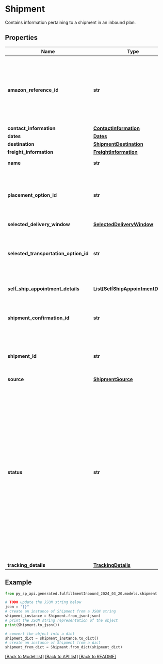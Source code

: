 # Shipment

Contains information pertaining to a shipment in an inbound plan.

## Properties

Name | Type | Description | Notes
------------ | ------------- | ------------- | -------------
**amazon_reference_id** | **str** | A unique identifier created by Amazon that identifies this Amazon-partnered, Less Than Truckload/Full Truckload (LTL/FTL) shipment. | [optional] 
**contact_information** | [**ContactInformation**](ContactInformation.md) |  | [optional] 
**dates** | [**Dates**](Dates.md) |  | [optional] 
**destination** | [**ShipmentDestination**](ShipmentDestination.md) |  | 
**freight_information** | [**FreightInformation**](FreightInformation.md) |  | [optional] 
**name** | **str** | The name of the shipment. | [optional] 
**placement_option_id** | **str** | The identifier of a placement option. A placement option represents the shipment splits and destinations of SKUs. | 
**selected_delivery_window** | [**SelectedDeliveryWindow**](SelectedDeliveryWindow.md) |  | [optional] 
**selected_transportation_option_id** | **str** | Identifier of a transportation option. A transportation option represent one option for how to send a shipment. | [optional] 
**self_ship_appointment_details** | [**List[SelfShipAppointmentDetails]**](SelfShipAppointmentDetails.md) | List of self ship appointment details. | [optional] 
**shipment_confirmation_id** | **str** | The confirmed shipment ID which shows up on labels (for example, &#x60;FBA1234ABCD&#x60;). | [optional] 
**shipment_id** | **str** | Identifier of a shipment. A shipment contains the boxes and units being inbounded. | 
**source** | [**ShipmentSource**](ShipmentSource.md) |  | 
**status** | **str** | The status of a shipment. The state of the shipment will typically start as &#x60;UNCONFIRMED&#x60;, then transition to &#x60;WORKING&#x60; after a placement option has been confirmed, and then to &#x60;READY_TO_SHIP&#x60; once labels are generated.  Possible values: &#x60;ABANDONED&#x60;, &#x60;CANCELLED&#x60;, &#x60;CHECKED_IN&#x60;, &#x60;CLOSED&#x60;, &#x60;DELETED&#x60;, &#x60;DELIVERED&#x60;, &#x60;IN_TRANSIT&#x60;, &#x60;MIXED&#x60;, &#x60;READY_TO_SHIP&#x60;, &#x60;RECEIVING&#x60;, &#x60;SHIPPED&#x60;, &#x60;UNCONFIRMED&#x60;, &#x60;WORKING&#x60; | [optional] 
**tracking_details** | [**TrackingDetails**](TrackingDetails.md) |  | [optional] 

## Example

```python
from py_sp_api.generated.fulfillmentInbound_2024_03_20.models.shipment import Shipment

# TODO update the JSON string below
json = "{}"
# create an instance of Shipment from a JSON string
shipment_instance = Shipment.from_json(json)
# print the JSON string representation of the object
print(Shipment.to_json())

# convert the object into a dict
shipment_dict = shipment_instance.to_dict()
# create an instance of Shipment from a dict
shipment_from_dict = Shipment.from_dict(shipment_dict)
```
[[Back to Model list]](../README.md#documentation-for-models) [[Back to API list]](../README.md#documentation-for-api-endpoints) [[Back to README]](../README.md)


